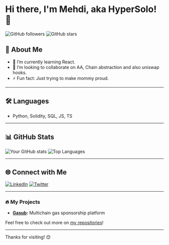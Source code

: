 # Hi there, I'm Mehdi, aka HyperSolo! 👋

![GitHub followers](https://img.shields.io/github/followers/itsmehdiabdi?style=social)
![GitHub stars](https://img.shields.io/github/stars/itsmehdiabdi?style=social)

## 🚀 About Me

- 🌱 I’m currently learning React.
- 👯 I’m looking to collaborate on AA, Chain abstraction and also uniswap hooks.
- ⚡ Fun fact: Just trying to make mommy proud.

---

## 🛠️ Languages

- Python, Solidity, SQL, JS, TS

---

## 📊 GitHub Stats

![Your GitHub stats](https://github-readme-stats.vercel.app/api?username=yourusername&show_icons=true&theme=radical)
![Top Languages](https://github-readme-stats.vercel.app/api/top-langs/?username=yourusername&layout=compact&theme=radical)

---

## 🌐 Connect with Me

[![LinkedIn](https://img.shields.io/badge/-LinkedIn-blue?style=flat&logo=linkedin)](https://linkedin.com/in/itsmehdiabdi)
[![Twitter](https://img.shields.io/badge/-Twitter-blue?style=flat&logo=twitter&logoColor=white)](https://x.com/IthinkitsMeT/)

---

### 🔥 My Projects

- **[Gasub](https://github.com/mahdieh-amiri1/ethglobal-bangkok):** Multichain gas sponsorship platform

Feel free to check out more on [my repositories](https://github.com/yourusername?tab=repositories)!

---

Thanks for visiting! 😊
